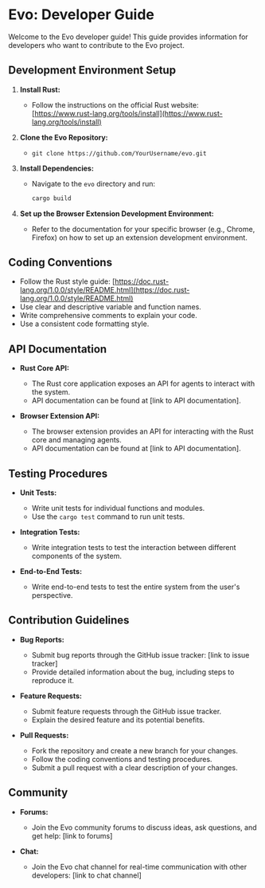 # Evo: Developer Guide

Welcome to the Evo developer guide! This guide provides information for developers who want to contribute to the Evo project.

## Development Environment Setup

1. **Install Rust:**
   - Follow the instructions on the official Rust website: [https://www.rust-lang.org/tools/install](https://www.rust-lang.org/tools/install)

2. **Clone the Evo Repository:**
   - `git clone https://github.com/YourUsername/evo.git`

3. **Install Dependencies:**
   - Navigate to the `evo` directory and run:
     ```bash
     cargo build
     ```

4. **Set up the Browser Extension Development Environment:**
   - Refer to the documentation for your specific browser (e.g., Chrome, Firefox) on how to set up an extension development environment.

## Coding Conventions

* Follow the Rust style guide: [https://doc.rust-lang.org/1.0.0/style/README.html](https://doc.rust-lang.org/1.0.0/style/README.html)
* Use clear and descriptive variable and function names.
* Write comprehensive comments to explain your code.
* Use a consistent code formatting style.

## API Documentation

* **Rust Core API:**
   - The Rust core application exposes an API for agents to interact with the system.
   - API documentation can be found at [link to API documentation].

* **Browser Extension API:**
   - The browser extension provides an API for interacting with the Rust core and managing agents.
   - API documentation can be found at [link to API documentation].

## Testing Procedures

* **Unit Tests:**
   - Write unit tests for individual functions and modules.
   - Use the `cargo test` command to run unit tests.

* **Integration Tests:**
   - Write integration tests to test the interaction between different components of the system.

* **End-to-End Tests:**
   - Write end-to-end tests to test the entire system from the user's perspective.

## Contribution Guidelines

* **Bug Reports:**
   - Submit bug reports through the GitHub issue tracker: [link to issue tracker]
   - Provide detailed information about the bug, including steps to reproduce it.

* **Feature Requests:**
   - Submit feature requests through the GitHub issue tracker.
   - Explain the desired feature and its potential benefits.

* **Pull Requests:**
   - Fork the repository and create a new branch for your changes.
   - Follow the coding conventions and testing procedures.
   - Submit a pull request with a clear description of your changes.

## Community

* **Forums:**
   - Join the Evo community forums to discuss ideas, ask questions, and get help: [link to forums]

* **Chat:**
   - Join the Evo chat channel for real-time communication with other developers: [link to chat channel]
